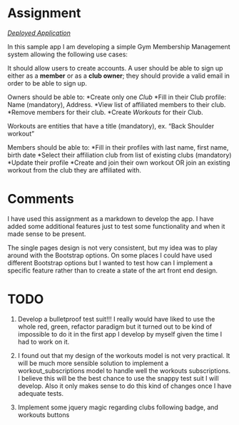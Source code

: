 # Assignment

[*Deployed Application*](#)

In this sample app I am developing a simple Gym Membership Management system allowing the following use cases:

It should allow users to create accounts. A user should be able to sign up either as a **member** or as a **club owner**; they should provide a valid email in order to be able to sign up.

Owners should be able to:
  *Create only one _Club_
  *Fill in their Club profile: Name (mandatory), Address.
  *View list of affiliated members to their club.
  *Remove members for their club.
  *Create _Workouts_ for their Club.

Workouts are entities that have a title (mandatory), ex. “Back Shoulder workout”

Members should be able to:
  *Fill in their profiles with last name, first name, birth date
  *Select their affiliation club from list of existing clubs (mandatory)
  *Update their profile
  *Create and join their own workout OR join an existing workout from the club they are affiliated with.

# Comments

I have used this assignment as a markdown to develop the app. I have added some additional features just to test some functionality and when it made sense to be present.

The single pages design is not very consistent, but my idea was to play around with the Bootstrap options. On some places I could have used different Bootstrap options but I wanted to test how can I implement a specific feature rather than to create a state of the art front end design.

# TODO

1. Develop a bulletproof test suit!!! I really would have liked to use the whole red, green, refactor paradigm but it turned out to be kind of impossible to do it in the first app I develop by myself given the time I had to work on it.

2. I found out that my design of the workouts model is not very practical. It will be much more sensible solution to implement a workout_subscriptions model to handle well the workouts subscriptions. I believe this will be the best chance to use the snappy test suit I will develop. Also it only makes sense to do this kind of changes once I have adequate tests.

3. Implement some jquery magic regarding clubs following badge, and workouts buttons
